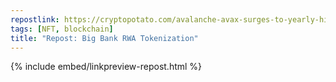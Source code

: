 ```yaml
---
repostlink: https://cryptopotato.com/avalanche-avax-surges-to-yearly-high-on-big-bank-rwa-tokenization-adoption/
tags: [NFT, blockchain]
title: "Repost: Big Bank RWA Tokenization"
---
```


{% include embed/linkpreview-repost.html %}
